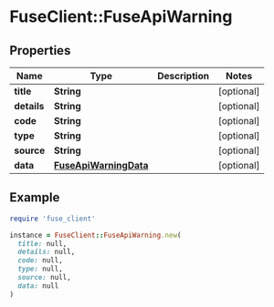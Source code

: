 # FuseClient::FuseApiWarning

## Properties

| Name | Type | Description | Notes |
| ---- | ---- | ----------- | ----- |
| **title** | **String** |  | [optional] |
| **details** | **String** |  | [optional] |
| **code** | **String** |  | [optional] |
| **type** | **String** |  | [optional] |
| **source** | **String** |  | [optional] |
| **data** | [**FuseApiWarningData**](FuseApiWarningData.md) |  | [optional] |

## Example

```ruby
require 'fuse_client'

instance = FuseClient::FuseApiWarning.new(
  title: null,
  details: null,
  code: null,
  type: null,
  source: null,
  data: null
)
```

